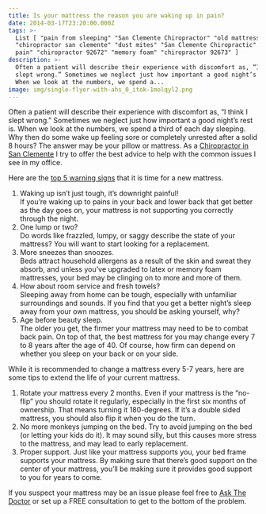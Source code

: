 ```yaml
---
title: Is your mattress the reason you are waking up in pain?
date: 2014-03-17T23:20:00.000Z
tags: >-
  List [ "pain from sleeping" "San Clemente Chiropractor" "old mattress"
  "chiropractor san clemente" "dust mites" "San Clemente Chiropractic" "back
  pain" "chiropractor 92672" "memory foam" "chiropractor 92673" ]
description: >-
  Often a patient will describe their experience with discomfort as, “I think I
  slept wrong.” Sometimes we neglect just how important a good night’s rest is.
  When we look at the numbers, we spend a...
image: img/single-flyer-with-ahs_0_itok-1molqyl2.png
---
```

Often a patient will describe their experience with discomfort as, “I think I slept wrong.” Sometimes we neglect just how important a good night’s rest is. When we look at the numbers, we spend a third of each day sleeping. Why then do some wake up feeling sore or completely unrested after a solid 8 hours? The answer may be your pillow or mattress. As a[](<>) [Chiropractor in San Clemente](../index.html "Chiropractor in San Clemente") I try to offer the best advice to help with the common issues I see in my office.

Here are the [top 5 warning signs](http://sleepcity.com/top-5-warning-signs-its-time-to-change-your-mattress/ "top 5 warning signs") that it is time for a new mattress.

1. Waking up isn’t just tough, it’s downright painful!\
   If you’re waking up to pains in your back and lower back that get better as the day goes on, your mattress is not supporting you correctly through the night.
2. One lump or two?\
   Do words like frazzled, lumpy, or saggy describe the state of your mattress? You will want to start looking for a replacement.
3. More sneezes than snoozes.\
   Beds attract household allergens as a result of the skin and sweat they absorb, and unless you’ve upgraded to latex or memory foam mattresses, your bed may be clinging on to more and more of them.
4. How about room service and fresh towels?\
   Sleeping away from home can be tough, especially with unfamiliar surroundings and sounds. If you find that you get a better night’s sleep away from your own mattress, you should be asking yourself, why?
5. Age before beauty sleep.\
   The older you get, the firmer your mattress may need to be to combat back pain. On top of that, the best mattress for you may change every 7 to 8 years after the age of 40. Of course, how firm can depend on whether you sleep on your back or on your side.

While it is recommended to change a mattress every 5-7 years, here are some tips to extend the life of your current mattress.

1. Rotate your mattress every 2 months. Even if your mattress is the “no-flip” you should rotate it regularly, especially in the first six months of ownership. That means turning it 180-degrees. If it’s a double sided mattress, you should also flip it when you do the turn.
2. No more monkeys jumping on the bed. Try to avoid jumping on the bed (or letting your kids do it). It may sound silly, but this causes more stress to the mattress, and may lead to early replacement.
3. Proper support. Just like your mattress supports you, your bed frame supports your mattress. By making sure that there’s good support on the center of your mattress, you’ll be making sure it provides good support to you for years to come.

If you suspect your mattress may be an issue please feel free to[](<>) [Ask The Doctor](../ask-doctor.html "Ask the Doctor") or set up a FREE consultation to get to the bottom of the problem.